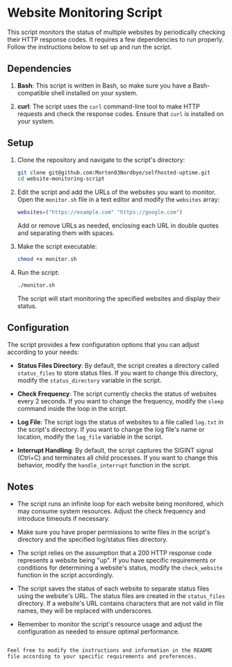 # Website Monitoring Script

This script monitors the status of multiple websites by periodically checking their HTTP response codes. It requires a few dependencies to run properly. Follow the instructions below to set up and run the script.

## Dependencies

1. **Bash**: This script is written in Bash, so make sure you have a Bash-compatible shell installed on your system.

2. **curl**: The script uses the `curl` command-line tool to make HTTP requests and check the response codes. Ensure that `curl` is installed on your system.

## Setup

1. Clone the repository and navigate to the script's directory:

   ```bash
   git clone git@github.com:Morten03Nordbye/selfhosted-uptime.git
   cd website-monitoring-script
   ```

2. Edit the script and add the URLs of the websites you want to monitor. Open the `monitor.sh` file in a text editor and modify the `websites` array:

   ```bash
   websites=("https://example.com" "https://google.com")
   ```

   Add or remove URLs as needed, enclosing each URL in double quotes and separating them with spaces.

3. Make the script executable:

   ```bash
   chmod +x monitor.sh
   ```

4. Run the script:

   ```bash
   ./monitor.sh
   ```

   The script will start monitoring the specified websites and display their status.

## Configuration

The script provides a few configuration options that you can adjust according to your needs:

- **Status Files Directory**: By default, the script creates a directory called `status_files` to store status files. If you want to change this directory, modify the `status_directory` variable in the script.

- **Check Frequency**: The script currently checks the status of websites every 2 seconds. If you want to change the frequency, modify the `sleep` command inside the loop in the script.

- **Log File**: The script logs the status of websites to a file called `log.txt` in the script's directory. If you want to change the log file's name or location, modify the `log_file` variable in the script.

- **Interrupt Handling**: By default, the script captures the SIGINT signal (Ctrl+C) and terminates all child processes. If you want to change this behavior, modify the `handle_interrupt` function in the script.

## Notes

- The script runs an infinite loop for each website being monitored, which may consume system resources. Adjust the check frequency and introduce timeouts if necessary.

- Make sure you have proper permissions to write files in the script's directory and the specified log/status files directory.

- The script relies on the assumption that a 200 HTTP response code represents a website being "up". If you have specific requirements or conditions for determining a website's status, modify the `check_website` function in the script accordingly.

- The script saves the status of each website to separate status files using the website's URL. The status files are created in the `status_files` directory. If a website's URL contains characters that are not valid in file names, they will be replaced with underscores.

- Remember to monitor the script's resource usage and adjust the configuration as needed to ensure optimal performance.

```

Feel free to modify the instructions and information in the README file according to your specific requirements and preferences.
